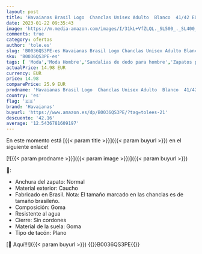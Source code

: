 ```yaml
---
layout: post
title: 'Havaianas Brasil Logo  Chanclas Unisex Adulto  Blanco  41/42 EU'
date: 2023-01-22 09:35:43
image: 'https://m.media-amazon.com/images/I/31kL+VfZLQL._SL500_._SL400_.jpg'
comments: true
category: ofertas
author: 'tole.es'
slug: 'B0036QS3PE-es Havaianas Brasil Logo Chanclas Unisex Adulto Blanco 41/42 EU'
sku: 'B0036QS3PE-es'
tags: [ 'Moda','Moda Hombre','Sandalias de dedo para hombre','Zapatos para hombre','chanclas','havaianas','🇪🇸', ]
actualPrice: 14.98 EUR
currency: EUR
price: 14.98
comparePrice: 25.9 EUR
prodname: 'Havaianas Brasil Logo  Chanclas Unisex Adulto  Blanco  41/42 EU'
country: 'es'
flag: '🇪🇸'
brand: 'Havaianas'
buyurl: 'https://www.amazon.es/dp/B0036QS3PE/?tag=tolees-21'
descuento: '42.16'
average: '12.5436781609197'
---
```


En este momento está [{{< param title >}}]({{< param buyurl >}}) en el siguiente enlace!

[![{{< param prodname >}}]({{< param image >}})]({{< param buyurl >}})

🔎:

- Anchura del zapato: Normal
- Material exterior: Caucho
- Fabricado en Brasil. Nota: El tamaño marcado en las chanclas es de tamaño brasileño.
- Composición: Goma
- Resistente al agua
- Cierre: Sin cordones
- Material de la suela: Goma
- Tipo de tacón: Plano

[🛒 Aquí!!!]({{< param buyurl >}})
{{<world>}}B0036QS3PE{{</world>}}
